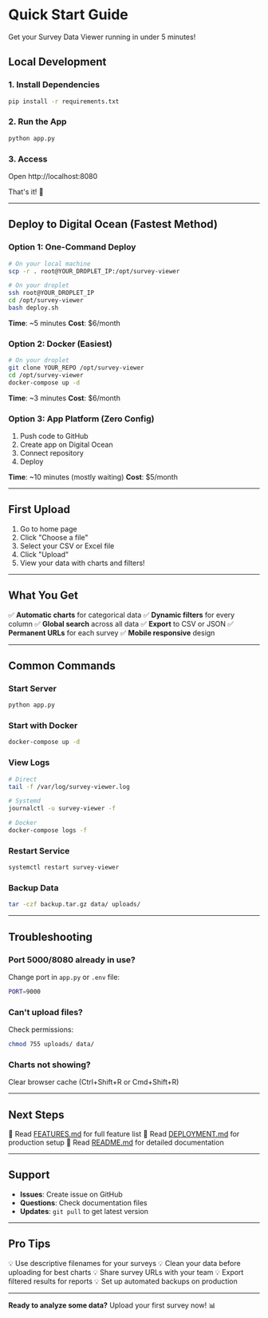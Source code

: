 # Quick Start Guide

Get your Survey Data Viewer running in under 5 minutes!

## Local Development

### 1. Install Dependencies
```bash
pip install -r requirements.txt
```

### 2. Run the App
```bash
python app.py
```

### 3. Access
Open http://localhost:8080

That's it! 🎉

---

## Deploy to Digital Ocean (Fastest Method)

### Option 1: One-Command Deploy
```bash
# On your local machine
scp -r . root@YOUR_DROPLET_IP:/opt/survey-viewer

# On your droplet
ssh root@YOUR_DROPLET_IP
cd /opt/survey-viewer
bash deploy.sh
```
**Time**: ~5 minutes
**Cost**: $6/month

### Option 2: Docker (Easiest)
```bash
# On your droplet
git clone YOUR_REPO /opt/survey-viewer
cd /opt/survey-viewer
docker-compose up -d
```
**Time**: ~3 minutes
**Cost**: $6/month

### Option 3: App Platform (Zero Config)
1. Push code to GitHub
2. Create app on Digital Ocean
3. Connect repository
4. Deploy

**Time**: ~10 minutes (mostly waiting)
**Cost**: $5/month

---

## First Upload

1. Go to home page
2. Click "Choose a file"
3. Select your CSV or Excel file
4. Click "Upload"
5. View your data with charts and filters!

---

## What You Get

✅ **Automatic charts** for categorical data
✅ **Dynamic filters** for every column
✅ **Global search** across all data
✅ **Export** to CSV or JSON
✅ **Permanent URLs** for each survey
✅ **Mobile responsive** design

---

## Common Commands

### Start Server
```bash
python app.py
```

### Start with Docker
```bash
docker-compose up -d
```

### View Logs
```bash
# Direct
tail -f /var/log/survey-viewer.log

# Systemd
journalctl -u survey-viewer -f

# Docker
docker-compose logs -f
```

### Restart Service
```bash
systemctl restart survey-viewer
```

### Backup Data
```bash
tar -czf backup.tar.gz data/ uploads/
```

---

## Troubleshooting

### Port 5000/8080 already in use?
Change port in `app.py` or `.env` file:
```bash
PORT=9000
```

### Can't upload files?
Check permissions:
```bash
chmod 755 uploads/ data/
```

### Charts not showing?
Clear browser cache (Ctrl+Shift+R or Cmd+Shift+R)

---

## Next Steps

📖 Read [FEATURES.md](FEATURES.md) for full feature list
🚀 Read [DEPLOYMENT.md](DEPLOYMENT.md) for production setup
📝 Read [README.md](README.md) for detailed documentation

---

## Support

- **Issues**: Create issue on GitHub
- **Questions**: Check documentation files
- **Updates**: `git pull` to get latest version

---

## Pro Tips

💡 Use descriptive filenames for your surveys
💡 Clean your data before uploading for best charts
💡 Share survey URLs with your team
💡 Export filtered results for reports
💡 Set up automated backups on production

---

**Ready to analyze some data?** Upload your first survey now! 📊
